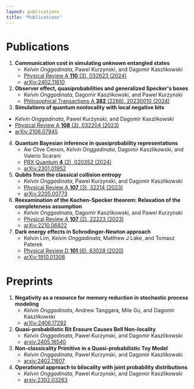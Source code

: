 ```yaml
---
layout: publications
title: "Publications"
---
```


# **Publications**

1. **Communication cost in simulating unknown entangled states**
   - *Kelvin Onggadinata*, Pawel Kurzynski, and Dagomir Kaszlikowski
   - [Physical Review A **110** (3), 032623 (2024)](https://doi.org/10.1103/PhysRevA.110.032623)
   - [arXiv:2402.11610](https://doi.org/10.48550/arXiv.2402.11610)
2. **Observer effect, quasiprobabilities and generalized Specker's boxes**
   - *Kelvin Onggadinata*, Dagomir Kaszlikowski, and Pawel Kurzynski
   - [Philosophical Transactions A **382** (2268), 20230010 (2024)](https://royalsocietypublishing.org/doi/10.1098/rsta.2023.0010)
3.  **Simulations of quantum nonlocality with local negative bits**
   - *Kelvin Onggadinata*, Pawel Kurzynski, and Dagomir Kaszlikowski
   - [Physical Review A **108** (3), 032204 (2023)](https://doi.org/10.1103/PhysRevA.108.032204)
   - [arXiv:2106.07945](https://arxiv.org/abs/2106.07945)
4. **Quantum Bayesian inference in quasiprobability representations**
   - Aw Clive Cenxin, *Kelvin Onggadinata*, Dagomir Kaszlikowski, and Valerio Scarani
   - [PRX Quantum **4** (2), 020352 (2024)](https://doi.org/10.1103/PRXQuantum.4.020352)
   - [arXiv:2301.01952](https://arxiv.org/abs/2301.01952)
5. **Qubits from the classical collision entropy**
   - *Kelvin Onggadinata*, Pawel Kurzynski, and Dagomir Kaszlikowski
   - [Physical Review A **107** (3), 32214 (2023)](https://doi.org/10.1103/PhysRevA.107.032214)
   - [arXiv:2205.00773](https://arxiv.org/abs/2205.00773)
6. **Reexamination of the Kochen-Specker theorem: Relaxation of the completeness assumption**
   - *Kelvin Onggadinata*, Dagomir Kaszlikowski, and Pawel Kurzynski
   - [Physical Review A **107** (2), 22223 (2023)](https://doi.org/10.1103/PhysRevA.107.022223)
   - [arXiv:2210.06822](https://arxiv.org/abs/2210.06822)
7. **Dark energy effects in Schrodinger-Newton approach**
   - Kelvin Lim, *Kelvin Onggadinata*, Matthew J Lake, and Tomasz Paterek
   - [Physical Review D **101** (6), 63028 (2020)](https://doi.org/10.1103/PhysRevD.101.063028)
   - [arXiv:1910.01308](https://arxiv.org/abs/1910.01308)

# **Preprints**

1. **Negativity as a resource for memory reduction in stochastic process modeling**
   - *Kelvin Onggadinata*, Andrew Tanggara, Mile Gu, and Dagomir Kaszlikowski
   - [arXiv:2406.17292](https://arxiv.org/abs/2406.17292)
2. **Quasi-probabilistic Bit Erasure Causes Bell Non-locality**
   - *Kelvin Onggadinata*, Pawel Kurzynski, and Dagomir Kaszlikowski
   - [arxiv:2405.16540](https://arxiv.org/abs/2405.16540)
3. **Non-classicality Primitive in a Quasi-probabilistic Toy Model**
   - *Kelvin Onggadinata*, Pawel Kurzynski, and Dagomir Kaszlikowski
   - [arxiv:2402.11607](https://arxiv.org/abs/2402.11607)
4. **Operational approach to bilocality with joint probability distributions**
   - *Kelvin Onggadinata*, Pawel Kurzynski, and Dagomir Kaszlikowski
   - [arxiv:2302.03263](https://arxiv.org/abs/2302.03263)